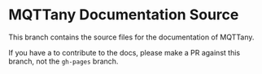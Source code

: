 # MQTTany Documentation Source

This branch contains the source files for the documentation of MQTTany.

If you have a to contribute to the docs, please make a PR against this branch,
not the `gh-pages` branch.
